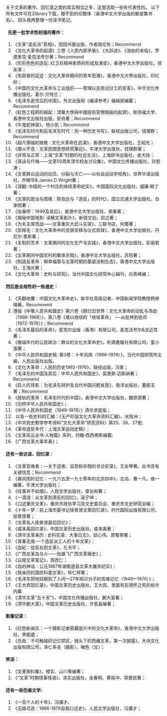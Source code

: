 关于文革的著作、回忆录之类的其实相当之多，这里选取一些有代表性的。
以下所有文件可在Zlibrary下载，搜不到的切繁体（香港中文大学出版的都是繁书名）。
回头我再整理一份读书笔记。
####   先更一批学术性较强的著作：

1. 《文革“造反派”真相》，田园书屋出版，作者周伦佐；Recommend
2. 《文化大革命的起源》三卷《人民内部矛盾》、《大跃进》、《浩劫的来临》，罗德里克·麦克法夸尔著；Recommend
3. 《形形色色的造反: 红卫兵精神素质的形成及演变》，香港中文大学出版社，徐友渔；
4. 《失踪者的足迹：文化大革命期间的青年思潮》，香港中文大學出版社，印红标；
5.   《中国的文化大革命与工业组织——管理以及劳动分工的变革》，中华文化传播出版社，夏尔·贝特兰；
6. 《毛泽东逝世后的中国》，外文出版局《编译参考》编辑部编纂；Recommend
7. 《紅色工程師的崛起：清華大學與中國技術官僚階級的起源》，斯坦福大学、香港中文出版社出版，安舟著；Recommend
8. 《牛鬼蛇神录》，杨小凯；Recommend
9. 《毛泽东时代和后毛泽东时代：另一种历史书写》，联经出版公司，钱理群；Recommend
10. 《超凡領袖的挫敗 : 文化大革命在武漢》，香港中文大学出版社，王紹光；
11. 《爝火不息：文革民間思想研究筆記》，牛津大学出版社，钱理群著；
12. 《非常与正常：上海“文革”时期的社会生活》，上海辞书出版社，金大陆；
13. 《真话与忏悔——文革50周年清华校友讨论集》，中国文化传播出版社，孙怒涛；
14. 《文革群众运动的动员、分裂与灭亡——以社会运动学视角》，世界华语出版社，乔晞华& James D Wright著；
15. 《深翻: 中国的一个村庄的继续革命纪实》，中国国际文化出版社，威廉·韩丁著；
16. 《文革的政治与困境：陈伯达与「造反」的时代》，国立交通大学出版社，白承旭著；
17. 《张春桥：1949及其后》，香港中文大学出版社，郑重著；
18. 《揭秘中国电影: 读解文革影片》，新锐文创，启之著；
19. 《为毛主席而战——文革重庆大武斗实录》，三联书店，何蜀著；
20. 《崇拜毛：文化大革命中的言辞崇拜与仪式崇拜》，香港中文大学出版社，丹尼尔·里斯著；
21. 《复制的艺术：文革期间的文化生产与实践》，香港中文大学出版社，彭丽君著；
22. 《文革期间中国农村的集体杀戮》，香港中文大学出版社，苏阳著；
23. 《制造反革命：柳幸福案与文革时期的基层法制生态》，香港中文大学出版社，王海光著；
24. 《文化大革命：史料与研究》，当代中国文化研究中心辑刊，刘青峰编；

#### 然后是全局性的一些通史：

1. 《天翻地覆：中国文化大革命史》，新华社高级记者、中国新闻学院教授杨继绳著。Recommend
2. 港版《中華人民共和國史》第六卷《砸烂旧世界：文化大革命的动乱与浩劫（1966-1968）》，第八卷《难以继续的「继续革命」 ──从批林到批邓（1972-1976）》；Recommend
3. 《毛泽东最后的革命》，星克尔出版（香港）有限公司，麦克法夸尔&沈迈克著；
4. 《极端年代的公民政治：群众的文化大革命史》，利源書報社有限公司，童小溪著；
5. 《中华人民共和国史稿 ·第3卷：十年风雨（1966-1976）》，当代中国研究所主编，人民出版社出版。
6. 《文化大革命：人民的历史1962-1976》，联经出版，冯客；
7. 《毛泽东的中国及其后：中华人民共和国史》，莫里斯·迈斯纳著；Recommend
8. 《巨人的背影：为毛泽东辩护及当代中国问题省思》，南洋出版社，董振玉著；Recommend
9. 《脱轨的革命：毛泽东时代的中国》，香港中文大学出版社，魏昂德著；
10. 《剑桥中华人民共和国史》；
11. 《中华人民共和国史（1949-1978）》清华求是版；
12.   以及一些史料的汇编：《无产阶级文化大革命资料汇编》，水陆洲；
13. 《中共党史教学参考资料“文化大革命”研究资料》第25、26、27册;
14. 《革命造反年代：上海文革运动史稿》;
15. 《文革风云丛书·人物篇》系列，约翰·西西弗斯编纂;
16. 《广西文革大事年表》；

#### 还有一些访谈、回忆录：

1. 《文革受难者：—关于迫害、监禁和杀戮的寻访实录》，王友琴著。此书含有关键信息；Recommend
2. 《暴风雨的记忆：一九六五至一九七零年的北京四中》，北岛、曹一凡、维一编著，牛津大学出版社；
3. 《往事并不如烟》，人民文学出版社，章诒和著；
4. 《一滴泪：从文革到肃反的回忆》，巫宁坤；
5. 《口述重庆文革》，重庆市政协学习及文史委员会、重庆市文史研究会编；
6. 《十年一梦：前上海市委书记徐景贤文革回忆录》，时代国际出版有限公司，徐景贤著；
7. 《文革名人徐景贤最后回忆》；
8. 《戚本禹回忆录》，中国文革历史出版社，戚本禹著；
9. 《清华文革亲历 : 史料实录、大事日志》，邱心伟、原蜀育著；
10. 《青春无痕:一个造反派工人的十年文革》；
11. 《血紀：從反右到文革》，孔令平；
12. 《广西文革血与火——张雄飞广西文革痛史》；
13. 《云南文革笔记》，周孜仁；
14. 《血的神话：公元1967年湖南道县文革大屠杀纪实》；
15. 《我亲历的国防科委文革》，恽仁祥著；
16. 《毛泽东把地狱搬到了人间—27年知识分子的苦难记忆（1949—1976）》；
17. 《王大宾回忆录》，中国文革历史出版社，王大宾。里面有彭德怀之死的些许内幕
18. 《清华文革“五十天”》，中国文化传播出版社，蒯大富著；
19. 《清华蒯大富》，中国文革历史出版社，许爱晶编著；

#### 影像记录：

1. 《红色新闻兵：一个摄影记者密藏底片中的文化大革命》，香港中文大学出版社，李振盛；
2. 《杀劫：不可触碰的记忆禁区，镜头下的西藏文革，第一次披露》，大块文化出版有限公司，泽仁多吉（摄影），唯色（文）；

####  笑话：

1. 《文革笑料集》，橙实、山川等编著；
2. 《“文革”时期怪事怪语》，求实出版社，金春明、黄裕冲、常惠民著；

#### 还有一些伤痕文学:

1.  《一百个人的十年》，冯骥才。
2. 《无路可逃：1966-1976自我口述史》，人民文学出版社，冯骥才；




